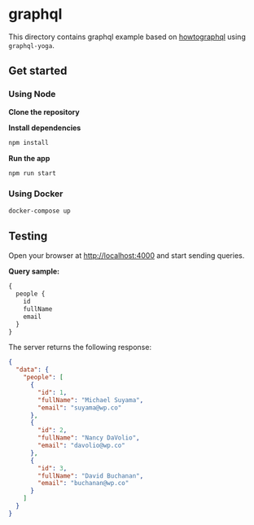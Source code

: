# graphql

This directory contains graphql example based on [howtographql](https://www.howtographql.com/) using `graphql-yoga`.

## Get started

### Using Node

**Clone the repository**

**Install dependencies**

```sh
npm install
```

**Run the app**

```sh
npm run start
```

### Using Docker

```sh
docker-compose up
```

## Testing

Open your browser at [http://localhost:4000](http://localhost:4000) and start sending queries.

**Query sample:**

```graphql
{
  people {
    id
    fullName
    email
  }
}
```

The server returns the following response:

```json
{
  "data": {
    "people": [
      {
        "id": 1,
        "fullName": "Michael Suyama",
        "email": "suyama@wp.co"
      },
      {
        "id": 2,
        "fullName": "Nancy DaVolio",
        "email": "davolio@wp.co"
      },
      {
        "id": 3,
        "fullName": "David Buchanan",
        "email": "buchanan@wp.co"
      }
    ]
  }
}
```